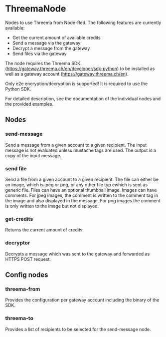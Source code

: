 # ThreemaNode
Nodes to use Threema from Node-Red. The following features are currently available:

 * Get the current amount of available credits
 * Send a message via the gateway
 * Decrypt a message from the gateway
 * Send files via the gateway
 
The node requires the Threema SDK (https://gateway.threema.ch/en/developer/sdk-python) to be installed as well as a gateway account (https://gateway.threema.ch/en). 

Only e2e encryption/decryption is supported! It is required to use the Python SDK.

For detailed description, see the documentation of the individual nodes and the provided examples. 

## Nodes
### send-message
Send a message from a given account to a given recipient. The input message is not evaluated unless mustache tags are used. The output is a copy of the input message. 
### send file
Send a file from a given account to a given recipient. The file can either be an image, which is jpeg or png, or any other file typ ewhich is sent as generic file. Files can have an optional thumbnail image. Images can have comments. For jpeg images, the comment is written to the comment tag in the image and also displayed in the message. For png images the comment is only written to the image but not displayed. 
### get-credits
Returns the current amount of credits. 
### decryptor
Decrypts a message which was sent to the gateway and forwarded as HTTPS POST request.
 
## Config nodes
### threema-from
Provides the configuration per gateway account including the binary of the SDK.
### threema-to
Provides a list of recipients to be selected for the send-message node.
